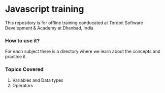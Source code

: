 # Javascript training

This repository is for offline training conducated at Torqbit Software Development & Academy at Dhanbad, India.

### How to use it?

For each subject there is a directory where we learn about the concepts and practice it.

### Topics Covered

1. Variables and Data types
2. Operators
